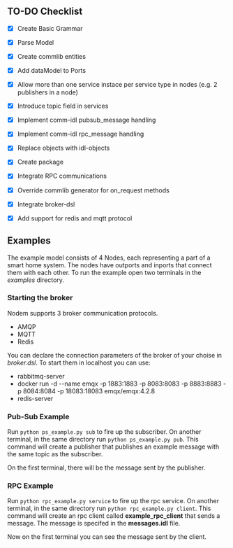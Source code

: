 ## TO-DO Checklist

- [x] Create Basic Grammar
- [x] Parse Model
- [x] Create commlib entities
- [x] Add dataModel to Ports
- [x] Allow more than one service instace per service type in nodes (e.g. 2 publishers in a node)
- [x] Introduce topic field in services
- [x] Implement comm-idl pubsub_message handling
- [x] Implement comm-idl rpc_message handling
- [x] Replace objects with idl-objects
- [x] Create package
- [x] Integrate RPC communications
- [x] Override commlib generator for on_request methods
- [x] Integrate broker-dsl
- [x] Add support for redis and mqtt protocol


## Examples

The example model consists of 4 Nodes, each representing a part of a smart home system. The nodes have outports and inports that connect them with each other. To run the example open two terminals in the *examples* directory.


### Starting the broker
Nodem supports 3 broker communication protocols.
* AMQP
* MQTT
* Redis

You can declare the connection parameters of the broker of your choise in *broker.dsl*. To start them in localhost you can use:
* rabbitmq-server
* docker run -d --name emqx -p 1883:1883 -p 8083:8083 -p 8883:8883 -p 8084:8084 -p 18083:18083 emqx/emqx:4.2.8
* redis-server


### Pub-Sub Example
Run `python ps_example.py sub` to fire up the subscriber.
On another terminal, in the same directory run `python ps_example.py pub`. This command will create a publisher that publishes an example message with the same topic as the subscriber.

On the first terminal, there will be the message sent by the publisher.


### RPC Example
Run `python rpc_example.py service` to fire up the rpc service.
On another terminal, in the same directory run `python rpc_example.py client`. This command will create an rpc client called **example_rpc_client** that sends a message. The message is specifed in the **messages.idl** file.

Now on the first terminal you can see the message sent by the client.
